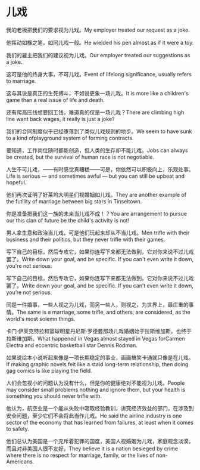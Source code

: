 # 儿戏

<p><span class="chinese">我的老板把我们的要求视为儿戏。</span><span class="english">My employer treated our request as a joke.</span></p>

<p><span class="chinese">他挥动如椽之笔，如同儿戏一般。</span><span class="english">He wielded his pen almost as if it were a toy.</span></p>

<p><span class="chinese">我们的雇主把我们的建议视为儿戏。</span><span class="english">Our employer treated our suggestions as a joke.</span></p>

<p><span class="chinese">这可是他的终身大事，不可儿戏。</span><span class="english">Event of lifelong significance, usually refers to marriage.</span></p>

<p><span class="chinese">这与其说是真正的生死搏斗，不如说更象一场儿戏。</span><span class="english">It is more like a children's game than a real issue of life and death.</span></p>

<p><span class="chinese">还有爬高压线想要回工钱，难道真的仅是一场儿戏？</span><span class="english">There are climbing high line want back wages, it really is just a joke?</span></p>

<p><span class="chinese">我们的合同制度似乎已经堕落到了类似儿戏规则的地步。</span><span class="english">We seem to have sunk to a kind ofplayground system of forming contracts.</span></p>

<p><span class="chinese">要知道，工作岗位随时都能创造，但人类的生存却不能儿戏。</span><span class="english">Jobs can always be created, but the survival of human race is not negotiable.</span></p>

<p><span class="chinese">人生不可儿戏，——有时感觉真糟糕——可是，你依然可以积极向上，乐观处事。</span><span class="english">Life is serious — and sometimes awful — but you can still be upbeat and hopeful.</span></p>

<p><span class="chinese">他们再次证明了好莱坞大明星们视婚姻如儿戏。</span><span class="english">They are another example of the futility of marriage between big stars in Tinseltown.</span></p>

<p><span class="chinese">你是准备把我们这一族的未来当儿戏不成！？</span><span class="english">You are arrangement to pursue our this clan of future be the child's activity is not!</span></p>

<p><span class="chinese">男人拿生意和政治当儿戏，可是他们玩起来却从不当儿戏。</span><span class="english">Men trifle with their business and their politics, but they never trifle with their games.</span></p>

<p><span class="chinese">写下自己的目标，然后专攻它，如果你连写下来都无法做到，它对你来说不过儿戏罢了。</span><span class="english">Write down your goal, and be specific. If you can't even write it down, you're not serious.</span></p>

<p><span class="chinese">写下自己的目标，然后专攻它，如果你连写下来都无法做到，它对你来说不过儿戏罢了。</span><span class="english">Write down your goal, and be specific. If you can’t even write it down, you’re not serious.</span></p>

<p><span class="chinese">同是一件婚事，一些人视之为儿戏，而另一些人，则视之，为世界上，最庄重的事情。</span><span class="english">The same is a marriage, some trifle, and others, are considered, as the world's most solemn things.</span></p>

<p><span class="chinese">卡门·伊莱克特拉和篮球明星丹尼斯·罗德曼那场儿戏婚姻始于拉斯维加斯，也终于拉斯维加斯。</span><span class="english">What happened in Vegas almost stayed in Vegas forCarmen Electra and eccentric basketball star Dennis Rodman.</span></p>

<p><span class="chinese">如果说绘本小说听起来像是一项长期稳定的事业，画画搞笑卡通就只像是在儿戏。</span><span class="english">If making graphic novels felt like a staid long-term relationship, then doing gag comics is like playing the field.</span></p>

<p><span class="chinese">人们会忽视小的问题认为没有什么，但是你的健康绝对不能视为儿戏。</span><span class="english">People may consider small problems nothing and ignore them, but your health is something you should never trifle with.</span></p>

<p><span class="chinese">他认为，航空业是一个能从失败中吸取经验教训，讲究经济效益的部门，在涉及到安全问题，至少它们不会将此当作儿戏。</span><span class="english">He said the airline industry is one sector of the economy that has learned from failures, at least when it comes to safety.</span></p>

<p><span class="chinese">他们总认为美国是一个充斥着犯罪的国度，美国人视婚姻为儿戏，家庭观念淡漠，而且对非美国人很不友好。</span><span class="english">They believe it is a nation besieged by crime where there is no respect for marriage, family, or the lives of non-Americans.</span></p>

